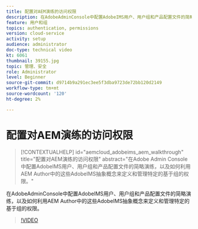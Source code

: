 ```yaml
---
title: 配置对AEM演练的访问权限
description: 在AdobeAdminConsole中配置AdobeIMS用户、用户组和产品配置文件的简略演练，以及如何利用AEM Author中的这些AdobeIMS抽象概念来定义和管理特定的基于组的权限。
feature: 用户和组
topics: authentication, permissions
version: cloud-service
activity: setup
audience: administrator
doc-type: technical video
kt: 6061
thumbnail: 39155.jpg
topic: 管理、安全
role: Administrator
level: Beginner
source-git-commit: d9714b9a291ec3ee5f3dba9723de72bb120d2149
workflow-type: tm+mt
source-wordcount: '120'
ht-degree: 2%

---
```



# 配置对AEM演练的访问权限

>[!CONTEXTUALHELP]
>id="aemcloud_adobeims_aem_walkthrough"
>title="配置对AEM演练的访问权限"
>abstract="在Adobe Admin Console中配置AdobeIMS用户、用户组和产品配置文件的简略演练，以及如何利用AEM Author中的这些AdobeIMS抽象概念来定义和管理特定的基于组的权限。"

在AdobeAdminConsole中配置AdobeIMS用户、用户组和产品配置文件的简略演练，以及如何利用AEM Author中的这些AdobeIMS抽象概念来定义和管理特定的基于组的权限。

>[!VIDEO](https://video.tv.adobe.com/v/39155/?quality=12&learn=on)
